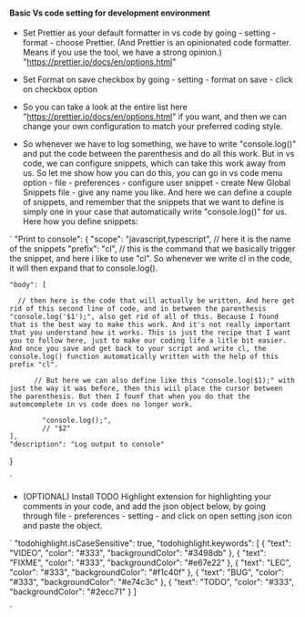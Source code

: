 
####  Basic Vs code setting for development environment

- Set Prettier as your default formatter in  vs code by going - setting - format - choose Prettier. (And Prettier is an opinionated code formatter. Means if you use the tool, we have a strong opinion.)
"https://prettier.io/docs/en/options.html"

- Set Format on save checkbox by going - setting - format on save - click on checkbox option 

- So you can take a look at the entire list here "https://prettier.io/docs/en/options.html" if you want, and then we can change your own configuration to match your preferred coding style.

- So whenever we have to log something, we have to write "console.log()" and put the code between the parenthesis and do all this work. But in vs code, we can configure snippets, which can take this work away from us. So let me show how you can do this, you can go in vs code menu option - file - preferences - configure user snippet - create New Global Snippets file - give any name you like. And here we can define a couple of snippets, and remember that the snippets that we want to define is simply one in your case that automatically write "console.log()" for us. Here how you define snippets:

`
 "Print to console": {
     "scope": "javascript,typescript",  // here it is the name of the snippets
     "prefix": "cl", // this is the command that we basically trigger the snippet, and here i like to use "cl". So whenever we write cl in the code, it will then expand that to console.log(). 

    "body": [

      // then here is the code that will actually be written, And here get rid of this second line of code, and in between the parenthesis "console.log('$1');", also get rid of all of this. Because I found that is the best way to make this work. And it's not really important that you understand how it works. This is just the recipe that I want you to follow here, just to make our coding life a litle bit easier. And once you save and get back to your script and write cl, the console.log() function automatically written with the help of this prefix "cl".

		  // But here we can also define like this "console.log($1);" with just the way it was before, then this wiil place the cursor between the parenthesis. But then I founf that when you do that the automcomplete in vs code does no longer work.

			"console.log();",
			// "$2"
    ],
    "description": "Log output to console"
   } 
  
 `

- (OPTIONAL) Install TODO Highlight extension for highlighting your comments in your code, and add the json object below, by going through file - preferences - setting - and click on open setting json icon and paste the object.


` 
  "todohighlight.isCaseSensitive": true,
   "todohighlight.keywords": [
    {
      "text": "VIDEO",
      "color": "#333",
      "backgroundColor": "#3498db"
    },
    {
      "text": "FIXME",
      "color": "#333",
      "backgroundColor": "#e67e22"
    },
    {
      "text": "LEC",
      "color": "#333",
      "backgroundColor": "#f1c40f"
    },
    {
      "text": "BUG",
      "color": "#333",
      "backgroundColor": "#e74c3c"
    },
    {
      "text": "TODO",
      "color": "#333",
      "backgroundColor": "#2ecc71"
    }
 ] 

`